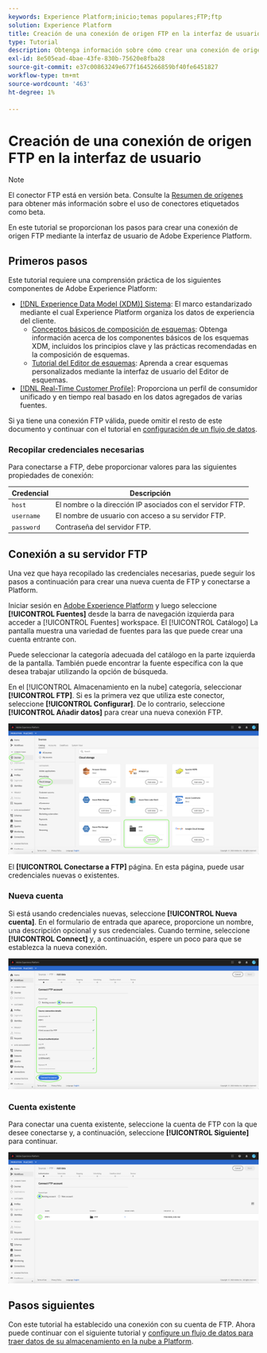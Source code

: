 ```yaml
---
keywords: Experience Platform;inicio;temas populares;FTP;ftp
solution: Experience Platform
title: Creación de una conexión de origen FTP en la interfaz de usuario
type: Tutorial
description: Obtenga información sobre cómo crear una conexión de origen FTP mediante la interfaz de usuario de Adobe Experience Platform.
exl-id: 8e505ead-4bae-43fe-830b-75620e8fba28
source-git-commit: e37c00863249e677f1645266859bf40fe6451827
workflow-type: tm+mt
source-wordcount: '463'
ht-degree: 1%

---
```


# Creación de una conexión de origen FTP en la interfaz de usuario

>[!NOTE]
>
>El conector FTP está en versión beta. Consulte la [Resumen de orígenes](../../../../home.md#terms-and-conditions) para obtener más información sobre el uso de conectores etiquetados como beta.

En este tutorial se proporcionan los pasos para crear una conexión de origen FTP mediante la interfaz de usuario de Adobe Experience Platform.

## Primeros pasos

Este tutorial requiere una comprensión práctica de los siguientes componentes de Adobe Experience Platform:

* [[!DNL Experience Data Model (XDM)] Sistema](../../../../../xdm/home.md): El marco estandarizado mediante el cual Experience Platform organiza los datos de experiencia del cliente.
   * [Conceptos básicos de composición de esquemas](../../../../../xdm/schema/composition.md): Obtenga información acerca de los componentes básicos de los esquemas XDM, incluidos los principios clave y las prácticas recomendadas en la composición de esquemas.
   * [Tutorial del Editor de esquemas](../../../../../xdm/tutorials/create-schema-ui.md): Aprenda a crear esquemas personalizados mediante la interfaz de usuario del Editor de esquemas.
* [[!DNL Real-Time Customer Profile]](../../../../../profile/home.md): Proporciona un perfil de consumidor unificado y en tiempo real basado en los datos agregados de varias fuentes.

Si ya tiene una conexión FTP válida, puede omitir el resto de este documento y continuar con el tutorial en [configuración de un flujo de datos](../../dataflow/batch/cloud-storage.md).

### Recopilar credenciales necesarias

Para conectarse a FTP, debe proporcionar valores para las siguientes propiedades de conexión:

| Credencial | Descripción |
| ---------- | ----------- |
| `host` | El nombre o la dirección IP asociados con el servidor FTP. |
| `username` | El nombre de usuario con acceso a su servidor FTP. |
| `password` | Contraseña del servidor FTP. |

## Conexión a su servidor FTP

Una vez que haya recopilado las credenciales necesarias, puede seguir los pasos a continuación para crear una nueva cuenta de FTP y conectarse a Platform.

Iniciar sesión en [Adobe Experience Platform](https://platform.adobe.com) y luego seleccione **[!UICONTROL Fuentes]** desde la barra de navegación izquierda para acceder a [!UICONTROL Fuentes] workspace. El [!UICONTROL Catálogo] La pantalla muestra una variedad de fuentes para las que puede crear una cuenta entrante con.

Puede seleccionar la categoría adecuada del catálogo en la parte izquierda de la pantalla. También puede encontrar la fuente específica con la que desea trabajar utilizando la opción de búsqueda.

En el [!UICONTROL Almacenamiento en la nube] categoría, seleccionar **[!UICONTROL FTP]**. Si es la primera vez que utiliza este conector, seleccione **[!UICONTROL Configurar]**. De lo contrario, seleccione **[!UICONTROL Añadir datos]** para crear una nueva conexión FTP.

![catalogar](../../../../images/tutorials/create/ftp/catalog.png)

El **[!UICONTROL Conectarse a FTP]** página. En esta página, puede usar credenciales nuevas o existentes.

### Nueva cuenta

Si está usando credenciales nuevas, seleccione **[!UICONTROL Nueva cuenta]**. En el formulario de entrada que aparece, proporcione un nombre, una descripción opcional y sus credenciales. Cuando termine, seleccione **[!UICONTROL Connect]** y, a continuación, espere un poco para que se establezca la nueva conexión.

![nuevo](../../../../images/tutorials/create/ftp/new.png)

### Cuenta existente

Para conectar una cuenta existente, seleccione la cuenta de FTP con la que desee conectarse y, a continuación, seleccione **[!UICONTROL Siguiente]** para continuar.

![existente](../../../../images/tutorials/create/ftp/existing.png)

## Pasos siguientes

Con este tutorial ha establecido una conexión con su cuenta de FTP. Ahora puede continuar con el siguiente tutorial y [configure un flujo de datos para traer datos de su almacenamiento en la nube a Platform](../../dataflow/batch/cloud-storage.md).
